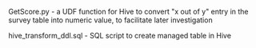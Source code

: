 GetScore.py - a UDF function for Hive to convert "x out of y" entry in the survey table into numeric value, to facilitate later investigation

hive_transform_ddl.sql - SQL script to create managed table in Hive

